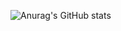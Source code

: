 ![Anurag's GitHub stats](https://github-readme-stats.vercel.app/api?username=cyoure&show_icons=true&theme=radical) 


<!-- ![java](https://img.shields.io/badge/Java-ED8B00?style=for-the-badge&logo=openjdk&logoColor=white) 
<!--
**cyoure/cyoure** is a ✨ _special_ ✨ repository because its `README.md` (this file) appears on your GitHub profile.

Here are some ideas to get you started:

- 🔭 I’m currently working on ...
- 🌱 I’m currently learning ...
- 👯 I’m looking to collaborate on ...
- 🤔 I’m looking for help with ...
- 💬 Ask me about ...
- 📫 How to reach me: ...
- 😄 Pronouns: ...
- ⚡ Fun fact: ...
-->
